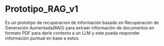 # Prototipo_RAG_v1
Es un prototipo de recuperacion de información basado en Recuperación de Generación Aumentada(RAG) para extraer información de documentos en formato PDF  para darle contexto a un LLM y este  pueda responder  información puntual en base a estos.
